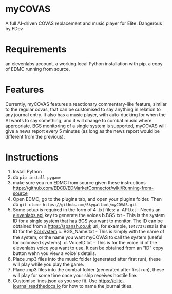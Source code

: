 # myCOVAS
A full AI-driven COVAS replacement and music player for Elite: Dangerous by FDev

# Requirements
an elevenlabs account.
a working local Python installation with pip.
a copy of EDMC running from source.

# Features
Currently, myCOVAS features a reactionary commentary-like feature, similar to the regular covas, that can be customised to say anything in relation to any journal entry. It also has a music player, with auto-ducking for when the AI wants to say something, and it will change to combat music where appropriate. BGS monitoring of a single system is supported, myCOVAS will give a news report every 5 minutes (as long as the news report would be different from the previous).

# Instructions
1. Install Python
2. do `pip install pygame`
3. make sure you run EDMC from source given these instructions <https://github.com/EDCD/EDMarketConnector/wiki/Running-from-source>
4. Open EDMC, go to the plugins tab, and open your plugins folder. Then do `git clone https://github.com/Skygallant/myCOVAS.git`
5. Some setup is required in the form of 4 .txt files:
  a. API.txt - Needs an [elevenlabs api](https://elevenlabs.io/app/settings/api-keys) key to generate the voices
  b.BGS.txt - This is the system ID for a single system that has BGS you want to monitor. The ID can be obtained from a <https://spansh.co.uk> url, for example, `10477373803` is the ID for the [Sol system](https://spansh.co.uk/system/10477373803)
  c. BGS_Name.txt - This is simply with the name of the system, or the name you want myCOVAS to call the system (useful for colonised systems).
  d. VoiceID.txt - This is for the voice id of the elevenlabs voice you want to use. It can be obtained from an "ID" copy button wehn you view a voice's details.
6. Place .mp3 files into the music folder (generated after first run), these will play while you play the game.
7. Place .mp3 files into the combat folder (generated after first run), these will play for some time once your ship receives hostile fire.
8. Customise lines.json as you see fit. Use <https://elite-journal.readthedocs.io> for how to name the journal titles.